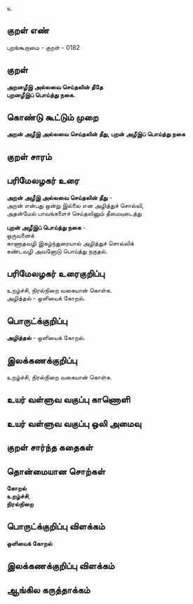 உ

## குறள் எண் 

புறங்கூறாமை - குறள் - 0182  

## குறள் 

**அறனழீஇ அல்லவை செய்தலின் தீதே  
புறனழீஇப் பொய்த்து நகை.** 

## கொண்டு கூட்டும் முறை

**அறன் அழீஇ அல்லவை செய்தலின் தீது, புறன் அழீஇப் பொய்த்து நகை**  

## குறள் சாரம் 

## பரிமேலழகர் உரை

**அறன் அழீஇ அல்லவை செய்தலின் தீது** -  
அறன் என்பது ஒன்று இல்லை என அழித்துச் சொல்லி,  
அதன்மேல் பாவங்களைச் செய்தலினும் தீமையுடைத்து  

**புறன் அழீஇப் பொய்த்து நகை** -  
ஒருவனைக்  
காணாதவழி இகழ்ந்துரையால் அழித்துச் சொல்லிக்  
கண்டவழி அவனோடு பொய்த்து நகுதல்.  

## பரிமேலழகர் உரைகுறிப்பு   

உறழ்ச்சி, நிரல்நிறை வகையான் கொள்க.  
அழித்தல் - ஒளியைக் கோறல்.  

## பொருட்க்குறிப்பு 

**அழித்தல்** - ஒளியைக் கோறல்.  

## இலக்கணக்குறிப்பு  

உறழ்ச்சி, நிரல்நிறை வகையான் கொள்க.  

## உயர் வள்ளுவ வகுப்பு காணொளி


## உயர் வள்ளுவ வகுப்பு ஒலி அமைவு 

 
## குறள் சார்ந்த கதைகள் 


## தொன்மையான சொற்கள்

**கோறல்**  
**உறழ்ச்சி**,  
**நிரல்நிறை**

## பொருட்க்குறிப்பு விளக்கம்

**ஒளியைக் கோறல்**  

## இலக்கணக்குறிப்பு விளக்கம்


## ஆங்கில கருத்தாக்கம் 


